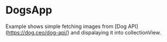 # DogsApp
Example shows simple fetching images from [Dog API] (https://dog.ceo/dog-api/) 
and dispalaying it into collectionView.
